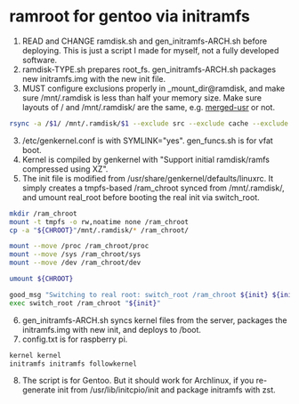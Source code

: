 # ramroot for gentoo via initramfs

1. READ and CHANGE ramdisk.sh and gen_initramfs-ARCH.sh before deploying. This is just a script I made for myself, not a fully developed software.
2. ramdisk-TYPE.sh prepares root_fs. gen_initramfs-ARCH.sh packages new initramfs.img with the new init file.
3. MUST configure exclusions properly in _mount_dir@ramdisk, and make sure /mnt/.ramdisk is less than half your memory size. Make sure layouts of / and /mnt/.ramdisk/ are the same, e.g. [merged-usr](https://wiki.gentoo.org/wiki/Merge-usr) or not.
```bash
rsync -a /$1/ /mnt/.ramdisk/$1 --exclude src --exclude cache --exclude db --exclude portage --exclude python --exclude llvm --exclude repos --exclude binpkgs --exclude distfiles
```
3. /etc/genkernel.conf is with SYMLINK="yes". gen_funcs.sh is for vfat boot.
4. Kernel is compiled by genkernel with "Support initial ramdisk/ramfs compressed using XZ".
5. The init file is modified from /usr/share/genkernel/defaults/linuxrc. It simply creates a tmpfs-based /ram_chroot synced from /mnt/.ramdisk/, and umount real_root before booting the real init via switch_root.
```bash
mkdir /ram_chroot
mount -t tmpfs -o rw,noatime none /ram_chroot
cp -a "${CHROOT}"/mnt/.ramdisk/* /ram_chroot/

mount --move /proc /ram_chroot/proc
mount --move /sys /ram_chroot/sys
mount --move /dev /ram_chroot/dev

umount ${CHROOT}

good_msg "Switching to real root: switch_root /ram_chroot ${init} ${init_opts}"
exec switch_root /ram_chroot "${init}"
```
6. gen_initramfs-ARCH.sh syncs kernel files from the server, packages the initramfs.img with new init, and deploys to /boot.
7. config.txt is for raspberry pi.
```bash
kernel kernel
initramfs initramfs followkernel
```
8. The script is for Gentoo. But it should work for Archlinux, if you re-generate init from /usr/lib/initcpio/init and package initramfs with zst.
